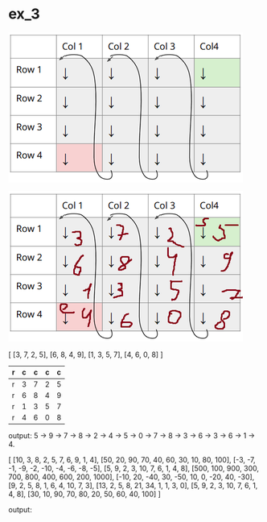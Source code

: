 # ex_3

![to_do](./ex_3.png)

![visualization](./ex_3_description.png)

[
  [3, 7, 2, 5],
  [6, 8, 4, 9],
  [1, 3, 5, 7],
  [4, 6, 0, 8]
]

| r | c | c | c | c |
|---|---|---|---|---|  
| r | 3 | 7 | 2 | 5 |
| r | 6 | 8 | 4 | 9 |
| r | 1 | 3 | 5 | 7 |
| r | 4 | 6 | 0 | 8 |


output: 
5 -> 9 -> 7 -> 8 ->
2 -> 4 -> 5 -> 0 ->
7 -> 8 -> 3 -> 6 ->
3 -> 6 -> 1 -> 4.

[ 
	[10, 3, 8, 2, 5, 7, 6, 9, 1, 4],
	[50, 20, 90, 70, 40, 60, 30, 10, 80, 100],
	[-3, -7, -1, -9, -2, -10, -4, -6, -8, -5],
	[5, 9, 2, 3, 10, 7, 6, 1, 4, 8],
	[500, 100, 900, 300, 700, 800, 400, 600, 200, 1000],
	[-10, 20, -40, 30, -50, 10, 0, -20, 40, -30],
	[9, 2, 5, 8, 1, 6, 4, 10, 7, 3],
	[13, 2, 5, 8, 21, 34, 1, 1, 3, 0],
	[5, 9, 2, 3, 10, 7, 6, 1, 4, 8],
	[30, 10, 90, 70, 80, 20, 50, 60, 40, 100]
]

output: 